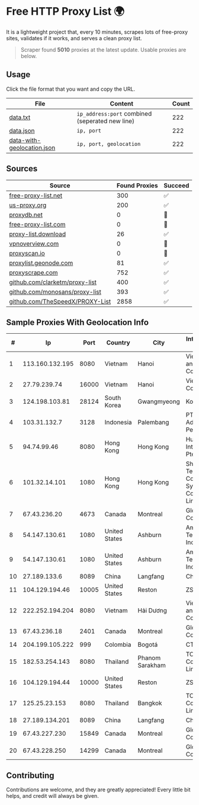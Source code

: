 
# Free HTTP Proxy List 🌍

It is a lightweight project that, every 10 minutes, scrapes lots of free-proxy sites, validates if it works, and serves a clean proxy list.


> Scraper found **5010** proxies at the latest update. Usable proxies are below.

## Usage

Click the file format that you want and copy the URL.


|File|Content|Count|
|----|-------|-----|
|[data.txt](https://raw.githubusercontent.com/themiralay/Proxy-List-World/master/data.txt)|`ip_address:port` combined (seperated new line)|222|
|[data.json](https://raw.githubusercontent.com/themiralay/Proxy-List-World/master/data.json)|`ip, port`|222|
|[data-with-geolocation.json](https://raw.githubusercontent.com/themiralay/Proxy-List-World/master/data-with-geolocation.json)|`ip, port, geolocation`|222|

## Sources

|Source|Found Proxies|Succeed|
|------|-------------|-------|
|[free-proxy-list.net](https://free-proxy-list.net)|300|✅|
|[us-proxy.org](https://www.us-proxy.org)|200|✅|
|[proxydb.net](http://proxydb.net)|0|🚫|
|[free-proxy-list.com](https://free-proxy-list.com/?page=&port=&type%5B%5D=http&type%5B%5D=https&up_time=0&search=Search)|0|🚫|
|[proxy-list.download](https://www.proxy-list.download/HTTP)|26|✅|
|[vpnoverview.com](https://vpnoverview.com/privacy/anonymous-browsing/free-proxy-servers)|0|🚫|
|[proxyscan.io](https://www.proxyscan.io)|0|🚫|
|[proxylist.geonode.com](https://proxylist.geonode.com/api/proxy-list?limit=300&page=1&sort_by=lastChecked&sort_type=desc&protocols=http,https)|81|✅|
|[proxyscrape.com](https://api.proxyscrape.com/v2/?request=displayproxies&protocol=http&timeout=10000&country=all&ssl=all&anonymity=all)|752|✅|
|[github.com/clarketm/proxy-list](https://raw.githubusercontent.com/clarketm/proxy-list/master/proxy-list-raw.txt)|400|✅|
|[github.com/monosans/proxy-list](https://raw.githubusercontent.com/monosans/proxy-list/main/proxies/http.txt)|393|✅|
|[github.com/TheSpeedX/PROXY-List](https://raw.githubusercontent.com/TheSpeedX/PROXY-List/master/http.txt)|2858|✅|


## Sample Proxies With Geolocation Info

|#|Ip|Port|Country|City|Internet Service Provider|
|-|--|----|-------|----|-------------------------|
|1|113.160.132.195|8080|Vietnam|Hanoi|VietNam Post and Telecom Corporation|
|2|27.79.239.74|16000|Vietnam|Hanoi|Viettel Corporation|
|3|124.198.103.81|28124|South Korea|Gwangmyeong|Korea Telecom|
|4|103.31.132.7|3128|Indonesia|Palembang|PT Arthatama Adhiprima Persada|
|5|94.74.99.46|8080|Hong Kong|Hong Kong|Huawei International Pte. LTD|
|6|101.32.14.101|1080|Hong Kong|Hong Kong|Shenzhen Tencent Computer Systems Company Limited|
|7|67.43.236.20|4673|Canada|Montreal|GloboTech Communications|
|8|54.147.130.61|1080|United States|Ashburn|Amazon Technologies Inc.|
|9|54.147.130.61|1080|United States|Ashburn|Amazon Technologies Inc.|
|10|27.189.133.6|8089|China|Langfang|Chinanet|
|11|104.129.194.46|10005|United States|Reston|ZSCALER, INC.|
|12|222.252.194.204|8080|Vietnam|Hải Dương|VietNam Post and Telecom Corporation|
|13|67.43.236.18|2401|Canada|Montreal|GloboTech Communications|
|14|204.199.105.222|999|Colombia|Bogotá|CTL Colombia|
|15|182.53.254.143|8080|Thailand|Phanom Sarakham|TOT Public Company Limited|
|16|104.129.194.44|10000|United States|Reston|ZSCALER, INC.|
|17|125.25.23.153|8080|Thailand|Bangkok|TOT Public Company Limited|
|18|27.189.134.201|8089|China|Langfang|Chinanet|
|19|67.43.227.230|15849|Canada|Montreal|GloboTech Communications|
|20|67.43.228.250|14299|Canada|Montreal|GloboTech Communications|



## Contributing

Contributions are welcome, and they are greatly appreciated! Every
little bit helps, and credit will always be given.

